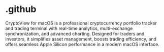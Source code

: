 # .github
CryptoView for macOS is a professional cryptocurrency portfolio tracker and trading terminal with real-time analytics, multi-exchange synchronization, and advanced charting. Designed for traders and investors, it simplifies asset management, boosts trading efficiency, and offers seamless Apple Silicon performance in a modern macOS interface.
